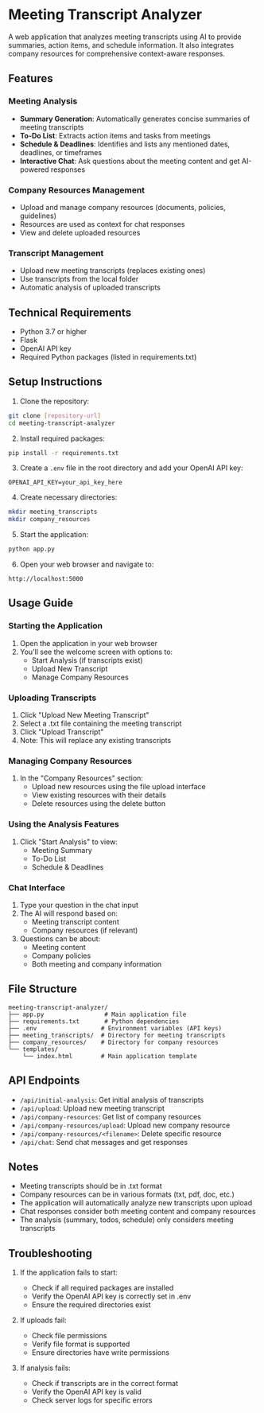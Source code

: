 # Meeting Transcript Analyzer

A web application that analyzes meeting transcripts using AI to provide summaries, action items, and schedule information. It also integrates company resources for comprehensive context-aware responses.

## Features

### Meeting Analysis
- **Summary Generation**: Automatically generates concise summaries of meeting transcripts
- **To-Do List**: Extracts action items and tasks from meetings
- **Schedule & Deadlines**: Identifies and lists any mentioned dates, deadlines, or timeframes
- **Interactive Chat**: Ask questions about the meeting content and get AI-powered responses

### Company Resources Management
- Upload and manage company resources (documents, policies, guidelines)
- Resources are used as context for chat responses
- View and delete uploaded resources

### Transcript Management
- Upload new meeting transcripts (replaces existing ones)
- Use transcripts from the local folder
- Automatic analysis of uploaded transcripts

## Technical Requirements

- Python 3.7 or higher
- Flask
- OpenAI API key
- Required Python packages (listed in requirements.txt)

## Setup Instructions

1. Clone the repository:
```bash
git clone [repository-url]
cd meeting-transcript-analyzer
```

2. Install required packages:
```bash
pip install -r requirements.txt
```

3. Create a `.env` file in the root directory and add your OpenAI API key:
```
OPENAI_API_KEY=your_api_key_here
```

4. Create necessary directories:
```bash
mkdir meeting_transcripts
mkdir company_resources
```

5. Start the application:
```bash
python app.py
```

6. Open your web browser and navigate to:
```
http://localhost:5000
```

## Usage Guide

### Starting the Application
1. Open the application in your web browser
2. You'll see the welcome screen with options to:
   - Start Analysis (if transcripts exist)
   - Upload New Transcript
   - Manage Company Resources

### Uploading Transcripts
1. Click "Upload New Meeting Transcript"
2. Select a .txt file containing the meeting transcript
3. Click "Upload Transcript"
4. Note: This will replace any existing transcripts

### Managing Company Resources
1. In the "Company Resources" section:
   - Upload new resources using the file upload interface
   - View existing resources with their details
   - Delete resources using the delete button

### Using the Analysis Features
1. Click "Start Analysis" to view:
   - Meeting Summary
   - To-Do List
   - Schedule & Deadlines

### Chat Interface
1. Type your question in the chat input
2. The AI will respond based on:
   - Meeting transcript content
   - Company resources (if relevant)
3. Questions can be about:
   - Meeting content
   - Company policies
   - Both meeting and company information

## File Structure

```
meeting-transcript-analyzer/
├── app.py                 # Main application file
├── requirements.txt       # Python dependencies
├── .env                  # Environment variables (API keys)
├── meeting_transcripts/  # Directory for meeting transcripts
├── company_resources/    # Directory for company resources
└── templates/
    └── index.html        # Main application template
```

## API Endpoints

- `/api/initial-analysis`: Get initial analysis of transcripts
- `/api/upload`: Upload new meeting transcript
- `/api/company-resources`: Get list of company resources
- `/api/company-resources/upload`: Upload new company resource
- `/api/company-resources/<filename>`: Delete specific resource
- `/api/chat`: Send chat messages and get responses

## Notes

- Meeting transcripts should be in .txt format
- Company resources can be in various formats (txt, pdf, doc, etc.)
- The application will automatically analyze new transcripts upon upload
- Chat responses consider both meeting content and company resources
- The analysis (summary, todos, schedule) only considers meeting transcripts

## Troubleshooting

1. If the application fails to start:
   - Check if all required packages are installed
   - Verify the OpenAI API key is correctly set in .env
   - Ensure the required directories exist

2. If uploads fail:
   - Check file permissions
   - Verify file format is supported
   - Ensure directories have write permissions

3. If analysis fails:
   - Check if transcripts are in the correct format
   - Verify the OpenAI API key is valid
   - Check server logs for specific errors
